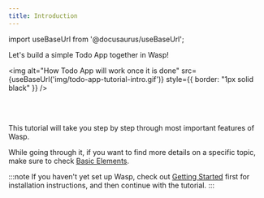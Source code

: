 ```yaml
---
title: Introduction
---
```


import useBaseUrl from '@docusaurus/useBaseUrl';

Let's build a simple Todo App together in Wasp!

<img alt="How Todo App will work once it is done"
     src={useBaseUrl('img/todo-app-tutorial-intro.gif')}
     style={{ border: "1px solid black" }}
/>

<br />
<br />

This tutorial will take you step by step through most important features of Wasp.

While going through it, if you want to find more details on a specific topic, make sure to check [Basic Elements](language/basic-elements.md).

:::note
If you haven't yet set up Wasp, check out [Getting Started](tutorials/getting-started.md) first for installation instructions, and then continue with the tutorial.
:::
